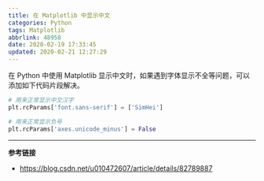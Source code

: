 ```yaml
---
title: 在 Matplotlib 中显示中文
categories: Python
tags: Matplotlib
abbrlink: 48958
date: 2020-02-19 17:33:45
updated: 2020-02-21 12:27:29
---
```

在 Python 中使用 Matplotlib 显示中文时，如果遇到字体显示不全等问题，可以添加如下代码片段解决。

```python
# 用来正常显示中文汉字
plt.rcParams['font.sans-serif'] = ['SimHei']

# 用来正常显示负号
plt.rcParams['axes.unicode_minus'] = False
```

---

**参考链接**

- https://blog.csdn.net/u010472607/article/details/82789887
